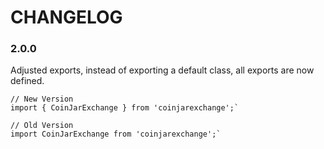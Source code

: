 # CHANGELOG

### 2.0.0

Adjusted exports, instead of exporting a default class, all exports are now defined.

```
// New Version
import { CoinJarExchange } from 'coinjarexchange';`

// Old Version
import CoinJarExchange from 'coinjarexchange';`
```
